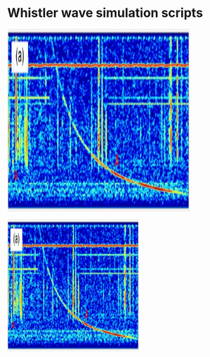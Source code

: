 # Whistler wave simulation scripts
![Alt text](whistler_true.jpg?raw=true "Actual whistler")

<img
  src="whistler_true.jpg"
  alt="Alt text"
  title="Optional title"
  style="display: inline-block; margin: 0 auto; max-width: 300px">

